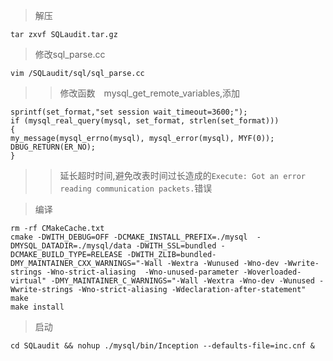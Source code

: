 >解压
```
tar zxvf SQLaudit.tar.gz
```
>修改sql_parse.cc
```
vim /SQLaudit/sql/sql_parse.cc
```
>>修改函数　mysql_get_remote_variables,添加
```
sprintf(set_format,"set session wait_timeout=3600;");
if (mysql_real_query(mysql, set_format, strlen(set_format)))
{
my_message(mysql_errno(mysql), mysql_error(mysql), MYF(0));
DBUG_RETURN(ER_NO);
}
```
>>延长超时时间,避免改表时间过长造成的`Execute: Got an error reading communication packets.`错误

>编译
```
rm -rf CMakeCache.txt
cmake -DWITH_DEBUG=OFF -DCMAKE_INSTALL_PREFIX=./mysql  -DMYSQL_DATADIR=./mysql/data -DWITH_SSL=bundled -DCMAKE_BUILD_TYPE=RELEASE -DWITH_ZLIB=bundled-DMY_MAINTAINER_CXX_WARNINGS="-Wall -Wextra -Wunused -Wno-dev -Wwrite-strings -Wno-strict-aliasing  -Wno-unused-parameter -Woverloaded-virtual" -DMY_MAINTAINER_C_WARNINGS="-Wall -Wextra -Wno-dev -Wunused -Wwrite-strings -Wno-strict-aliasing -Wdeclaration-after-statement"
make
make install
```

>启动
```
cd SQLaudit && nohup ./mysql/bin/Inception --defaults-file=inc.cnf &
```